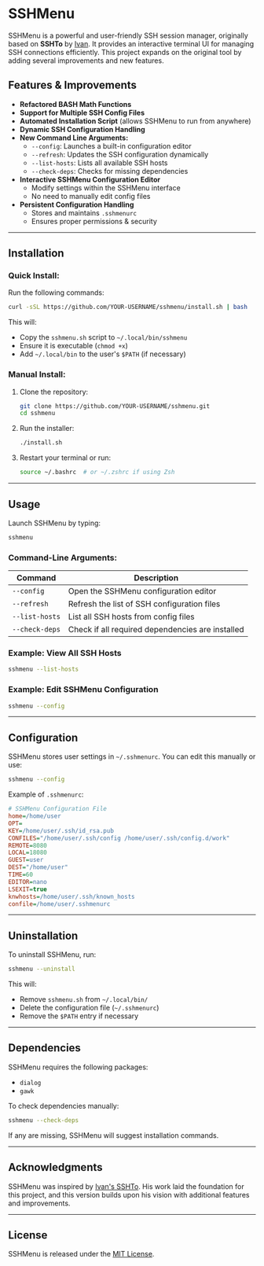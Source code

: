# SSHMenu

SSHMenu is a powerful and user-friendly SSH session manager, originally based on **SSHTo** by [Ivan](https://github.com/vaniacer/sshto). It provides an interactive terminal UI for managing SSH connections efficiently. This project expands on the original tool by adding several improvements and new features.

## Features & Improvements

- **Refactored BASH Math Functions**
- **Support for Multiple SSH Config Files**
- **Automated Installation Script** (allows SSHMenu to run from anywhere)
- **Dynamic SSH Configuration Handling**
- **New Command Line Arguments:**
  - `--config`: Launches a built-in configuration editor
  - `--refresh`: Updates the SSH configuration dynamically
  - `--list-hosts`: Lists all available SSH hosts
  - `--check-deps`: Checks for missing dependencies
- **Interactive SSHMenu Configuration Editor**
  - Modify settings within the SSHMenu interface
  - No need to manually edit config files
- **Persistent Configuration Handling**
  - Stores and maintains `.sshmenurc`
  - Ensures proper permissions & security

---

## Installation

### **Quick Install:**
Run the following commands:
```bash
curl -sSL https://github.com/YOUR-USERNAME/sshmenu/install.sh | bash
```
This will:
- Copy the `sshmenu.sh` script to `~/.local/bin/sshmenu`
- Ensure it is executable (`chmod +x`)
- Add `~/.local/bin` to the user's `$PATH` (if necessary)

### **Manual Install:**
1. Clone the repository:
   ```bash
   git clone https://github.com/YOUR-USERNAME/sshmenu.git
   cd sshmenu
   ```
2. Run the installer:
   ```bash
   ./install.sh
   ```
3. Restart your terminal or run:
   ```bash
   source ~/.bashrc  # or ~/.zshrc if using Zsh
   ```

---

## Usage

Launch SSHMenu by typing:
```bash
sshmenu
```

### **Command-Line Arguments:**
| Command | Description |
|---------|-------------|
| `--config` | Open the SSHMenu configuration editor |
| `--refresh` | Refresh the list of SSH configuration files |
| `--list-hosts` | List all SSH hosts from config files |
| `--check-deps` | Check if all required dependencies are installed |

### **Example: View All SSH Hosts**
```bash
sshmenu --list-hosts
```

### **Example: Edit SSHMenu Configuration**
```bash
sshmenu --config
```

---

## Configuration

SSHMenu stores user settings in `~/.sshmenurc`. You can edit this manually or use:
```bash
sshmenu --config
```

Example of `.sshmenurc`:
```ini
# SSHMenu Configuration File
home=/home/user
OPT=
KEY=/home/user/.ssh/id_rsa.pub
CONFILES="/home/user/.ssh/config /home/user/.ssh/config.d/work"
REMOTE=8080
LOCAL=18080
GUEST=user
DEST="/home/user"
TIME=60
EDITOR=nano
LSEXIT=true
knwhosts=/home/user/.ssh/known_hosts
confile=/home/user/.sshmenurc
```

---

## Uninstallation
To uninstall SSHMenu, run:
```bash
sshmenu --uninstall
```
This will:
- Remove `sshmenu.sh` from `~/.local/bin/`
- Delete the configuration file (`~/.sshmenurc`)
- Remove the `$PATH` entry if necessary

---

## Dependencies
SSHMenu requires the following packages:
- `dialog`
- `gawk`

To check dependencies manually:
```bash
sshmenu --check-deps
```
If any are missing, SSHMenu will suggest installation commands.

---

## Acknowledgments
SSHMenu was inspired by [Ivan's SSHTo](https://github.com/vaniacer/sshto). His work laid the foundation for this project, and this version builds upon his vision with additional features and improvements.

---

## License
SSHMenu is released under the [MIT License](LICENSE).
